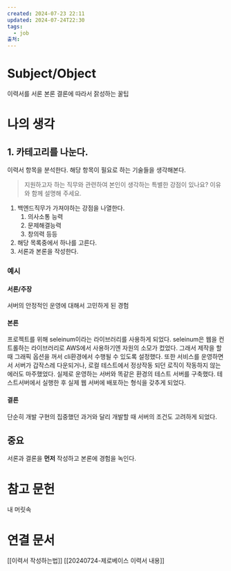 ```yaml
---
created: 2024-07-23 22:11
updated: 2024-07-24T22:30
tags:
  - job
출처: 
---
```

# Subject/Object 
이력서를 서론 본론 결론에 따라서 잙성하는 꿀팁
# 나의 생각
## 1. 카테고리를 나눈다.
이력서 항목을 분석한다. 해당 항목이 필요로 하는 기술들을 생각해본다.

>  지원하고자 하는 직무와 관련하여 본인이 생각하는 특별한 강점이 있나요? 이유와 함께 설명해 주세요.

1. 백엔드직무가 가져야하는 강점을 나열한다.
	1. 의사소통 능력
	2. 문제해결능력
	3. 창의력 등등
2. 해당 목록중에서 하나를 고른다.
3. 서론과 본론을 작성한다.

### 예시
#### 서론/주장
서버의 안정적인 운영에 대해서 고민하게 된 경험
#### 본론
프로젝트를 위해 seleinum이라는 라이브러리를 사용하게 되었다. seleinum은 웹을 컨트롤하는 라이브러리로 AWS에서 사용하기엔 자원의 소모가 컸었다. 그래서 제작을 할 때 그래픽 옵션을 꺼서 cli환경에서 수행될 수 있도록 설정했다. 또한 서비스를 운영하면서 서버가 갑작스레 다운되거나, 로컬 테스트에서 정상작동 되던 로직이 작동하지 않는 에러도 마주했었다. 실제로 운영하는 서버와 똑같은 환경의 테스트 서버를 구축했다. 테스트서버에서 실행한 후 실제 웹 서버에 배포하는 형식을 갖추게 되었다. 
#### 결론
단순히 개발 구현의 집중했던 과거와 달리 개발할 때 서버의 조건도 고려하게 되었다.

## 중요
서론과 결론을 **먼저** 작성하고 본론에 경험을 녹인다.
# 참고 문헌
내 머릿속
# 연결 문서
[[이력서 작성하는법]]
[[20240724-제로베이스 이력서 내용]]
